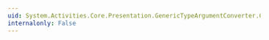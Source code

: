 ```yaml
---
uid: System.Activities.Core.Presentation.GenericTypeArgumentConverter.Convert(System.Object,System.Type,System.Object,System.Globalization.CultureInfo)
internalonly: False
---
```


